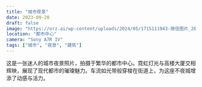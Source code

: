 ```yaml
---
title: "城市夜景"
date: 2023-09-20
draft: false
image: "https://orz.ai/wp-content/uploads/2024/05/1715111943-微信图片_20240430042431.jpg"
location: "都市中心"
camera: "Sony A7R IV"
tags: ["城市", "夜景", "建筑"]
---
```


这是一张迷人的城市夜景照片，拍摄于繁华的都市中心。霓虹灯光与高楼大厦交相辉映，展现了现代都市的璀璨魅力。车流如光带般穿梭在街道上，为这座不夜城增添了动感与活力。